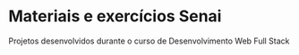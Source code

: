 # Materiais e exercícios Senai
Projetos desenvolvidos durante o curso de Desenvolvimento Web Full Stack
